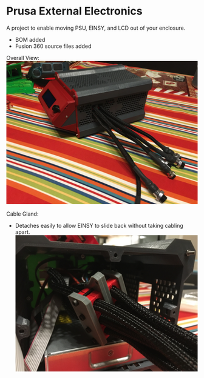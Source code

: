 # Prusa External Electronics
A project to enable moving PSU, EINSY, and LCD out of your enclosure.

- BOM added
- Fusion 360 source files added

Overall View:
![Overall View](https://github.com/ColdFusionShare/Prusa-MK3-Printer-External-Electronics/blob/master/Images/Overall/IMG_0116.JPG)


Cable Gland:
- Detaches easily to allow EINSY to slide back without taking cabling apart.
![Cable Gland](https://github.com/ColdFusionShare/Prusa-MK3-Printer-External-Electronics/blob/master/Images/Cable%20Gland/IMG_0038.JPG)
